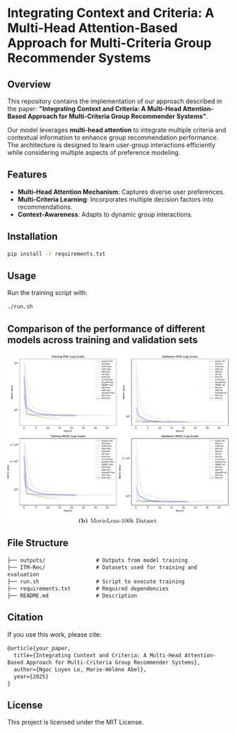 # Integrating Context and Criteria: A Multi-Head Attention-Based Approach for Multi-Criteria Group Recommender Systems

## Overview
This repository contains the implementation of our approach described in the paper:
**"Integrating Context and Criteria: A Multi-Head Attention-Based Approach for Multi-Criteria Group Recommender Systems"**.

Our model leverages **multi-head attention** to integrate multiple criteria and contextual information to enhance group recommendation performance. The architecture is designed to learn user-group interactions efficiently while considering multiple aspects of preference modeling.

## Features
- **Multi-Head Attention Mechanism**: Captures diverse user preferences.
- **Multi-Criteria Learning**: Incorporates multiple decision factors into recommendations.
- **Context-Awareness**: Adapts to dynamic group interactions.

## Installation
```bash
pip install -r requirements.txt
```

## Usage
Run the training script with:
```bash
./run.sh
```

## Comparison of the performance of different models across training and validation sets
![Comparison of the performance of different models across training and validation sets](./outputs/plot.png)

## File Structure
```
├── outputs/		        # Outputs from model training
├── ITM-Rec/		        # Datasets used for training and evaluation
├── run.sh		            # Script to execute training
├── requirements.txt	    # Required dependencies
├── README.md		        # Description
```

## Citation
If you use this work, please cite:
```
@article{your_paper,
  title={Integrating Context and Criteria: A Multi-Head Attention-Based Approach for Multi-Criteria Group Recommender Systems},
  author={Ngoc Luyen Le, Marie-Hélène Abel},
  year={2025}
}
```

## License
This project is licensed under the MIT License.